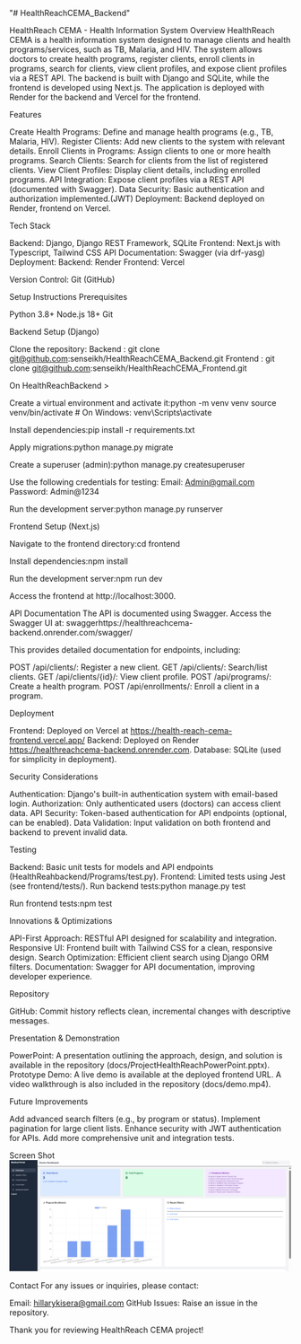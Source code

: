 "# HealthReachCEMA_Backend"

HealthReach CEMA - Health Information System
Overview
HealthReach CEMA is a health information system designed to manage clients and health programs/services, such as TB, Malaria, and HIV. The system allows doctors to create health programs, register clients, enroll clients in programs, search for clients, view client profiles, and expose client profiles via a REST API. The backend is built with Django and SQLite, while the frontend is developed using Next.js. The application is deployed with Render for the backend and Vercel for the frontend.

Features

Create Health Programs: Define and manage health programs (e.g., TB, Malaria, HIV).
Register Clients: Add new clients to the system with relevant details.
Enroll Clients in Programs: Assign clients to one or more health programs.
Search Clients: Search for clients from the list of registered clients.
View Client Profiles: Display client details, including enrolled programs.
API Integration: Expose client profiles via a REST API (documented with Swagger).
Data Security: Basic authentication and authorization implemented.(JWT)
Deployment: Backend deployed on Render, frontend on Vercel.

Tech Stack

Backend: Django, Django REST Framework, SQLite
Frontend: Next.js with Typescript, Tailwind CSS
API Documentation: Swagger (via drf-yasg)
Deployment:
Backend: Render
Frontend: Vercel

Version Control: Git (GitHub)

Setup Instructions
Prerequisites

Python 3.8+
Node.js 18+
Git

Backend Setup (Django)

Clone the repository:
Backend : git clone git@github.com:senseikh/HealthReachCEMA_Backend.git
Frontend : git clone git@github.com:senseikh/HealthReachCEMA_Frontend.git

On HealthReachBackend >

Create a virtual environment and activate it:python -m venv venv
source venv/bin/activate # On Windows: venv\Scripts\activate

Install dependencies:pip install -r requirements.txt

Apply migrations:python manage.py migrate

Create a superuser (admin):python manage.py createsuperuser

Use the following credentials for testing:
Email: Admin@gmail.com
Password: Admin@1234

Run the development server:python manage.py runserver

Frontend Setup (Next.js)

Navigate to the frontend directory:cd frontend

Install dependencies:npm install

Run the development server:npm run dev

Access the frontend at http://localhost:3000.

API Documentation
The API is documented using Swagger. Access the Swagger UI at:
swaggerhttps://healthreachcema-backend.onrender.com/swagger/

This provides detailed documentation for endpoints, including:

POST /api/clients/: Register a new client.
GET /api/clients/: Search/list clients.
GET /api/clients/{id}/: View client profile.
POST /api/programs/: Create a health program.
POST /api/enrollments/: Enroll a client in a program.

Deployment

Frontend: Deployed on Vercel at https://health-reach-cema-frontend.vercel.app/
Backend: Deployed on Render https://healthreachcema-backend.onrender.com.
Database: SQLite (used for simplicity in deployment).

Security Considerations

Authentication: Django's built-in authentication system with email-based login.
Authorization: Only authenticated users (doctors) can access client data.
API Security: Token-based authentication for API endpoints (optional, can be enabled).
Data Validation: Input validation on both frontend and backend to prevent invalid data.

Testing

Backend: Basic unit tests for models and API endpoints (HealthReahbackend/Programs/test.py).
Frontend: Limited tests using Jest (see frontend/tests/).
Run backend tests:python manage.py test

Run frontend tests:npm test

Innovations & Optimizations

API-First Approach: RESTful API designed for scalability and integration.
Responsive UI: Frontend built with Tailwind CSS for a clean, responsive design.
Search Optimization: Efficient client search using Django ORM filters.
Documentation: Swagger for API documentation, improving developer experience.

Repository

GitHub:
Commit history reflects clean, incremental changes with descriptive messages.

Presentation & Demonstration

PowerPoint: A presentation outlining the approach, design, and solution is available in the repository (docs/ProjectHealthReachPowerPoint.pptx).
Prototype Demo: A live demo is available at the deployed frontend URL. A video walkthrough is also included in the repository (docs/demo.mp4).

Future Improvements

Add advanced search filters (e.g., by program or status).
Implement pagination for large client lists.
Enhance security with JWT authentication for APIs.
Add more comprehensive unit and integration tests.

Screen Shot
![alt text](image.png)

Contact
For any issues or inquiries, please contact:

Email: hillarykisera@gmail.com
GitHub Issues: Raise an issue in the repository.

Thank you for reviewing HealthReach CEMA project!
